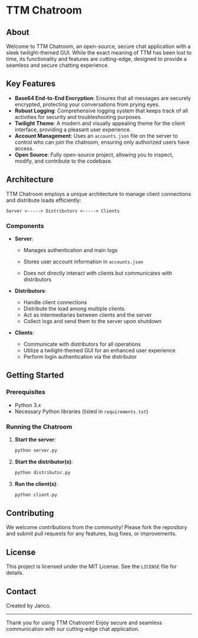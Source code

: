 # TTM Chatroom

## About

Welcome to TTM Chatroom, an open-source, secure chat application with a sleek twilight-themed GUI. While the exact meaning of TTM has been lost to time, its functionality and features are cutting-edge, designed to provide a seamless and secure chatting experience.

## Key Features

- **Base64 End-to-End Encryption**: Ensures that all messages are securely encrypted, protecting your conversations from prying eyes.
- **Robust Logging**: Comprehensive logging system that keeps track of all activities for security and troubleshooting purposes.
- **Twilight Theme**: A modern and visually appealing theme for the client interface, providing a pleasant user experience.
- **Account Management**: Uses an `accounts.json` file on the server to control who can join the chatroom, ensuring only authorized users have access.
- **Open Source**: Fully open-source project, allowing you to inspect, modify, and contribute to the codebase.

## Architecture

TTM Chatroom employs a unique architecture to manage client connections and distribute loads efficiently:

```
Server <-----> Distributors <-----> Clients
```

### Components

- **Server**: 
  - Manages authentication and main logs

  - Stores user account information in `accounts.json`
  - Does not directly interact with clients but communicates with distributors

- **Distributors**:
  - Handle client connections
  - Distribute the load among multiple clients
  - Act as intermediaries between clients and the server
  - Collect logs and send them to the server upon shutdown

- **Clients**:
  - Communicate with distributors for all operations
  - Utilize a twilight-themed GUI for an enhanced user experience
  - Perform login authentication via the distributor

## Getting Started

### Prerequisites

- Python 3.x
- Necessary Python libraries (listed in `requirements.txt`)

### Running the Chatroom

1. **Start the server**:
   ```sh
   python server.py
   ```

2. **Start the distributor(s)**:
   ```sh
   python distributor.py
   ```

3. **Run the client(s)**:
   ```sh
   python client.py
   ```

## Contributing

We welcome contributions from the community! Please fork the repository and submit pull requests for any features, bug fixes, or improvements.

## License

This project is licensed under the MIT License. See the `LICENSE` file for details.

## Contact

Created by Janco.

---

Thank you for using TTM Chatroom! Enjoy secure and seamless communication with our cutting-edge chat application.
